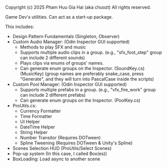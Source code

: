 Copyright (c) 2025 Pham Huu Gia Hai (aka chuozt)
All rights reserved.

Game Dev's utilities. Can act as a start-up package.

This includes:
- Design Pattern Fundamentals (Singleton, Observer)
- Custom Audio Manager: (Odin Inspector GUI supported)
  + Methods to play SFX and music
  + Supports multiple audio clips in a group. (e.g., "sfx_foot_step" group can include 2 different sounds)
  + Plays clips via enums of groups' names.
  + Can generate enum groups on the Inspector. (SoundKey.cs) (MusicKey) (group names are preferably snake_case, press "Generate", and they will turn into PascalCase inside the scripts)
- Custom Pool Manager: (Odin Inspector GUI supported)
  + Supports multiple prefabs in a group. (e.g., "vfx_fire_work" group can include 2 different prefabs)
  + Can generate enum groups on the Inspector. (PoolKey.cs)
- ProUtils.cs:
  + Currency Formatter
  + Time Formatter
  + UI Helper
  + DateTime Helper
  + String Helper
  + Number Transitor (Requires DOTween)
  + Spline Tweening (Requires DOTween & Unity's Spline)
- Scenes Selection HUD (ProUtils/Select Scenes)
- Pop-up system (In this case, I called Box(es))
- BoxLoading: Load async to another scene
